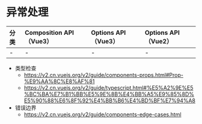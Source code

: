 # 异常处理

| 分类 | Composition API（Vue3）| Options API（Vue3）| Options API（Vue2）|
| :--- | :--- | :--- | :--- |
| - | - | - | - |

- 类型检查
  - https://v2.cn.vuejs.org/v2/guide/components-props.html#Prop-%E9%AA%8C%E8%AF%81
  - https://v2.cn.vuejs.org/v2/guide/typescript.html#%E5%A2%9E%E5%BC%BA%E7%B1%BB%E5%9E%8B%E4%BB%A5%E9%85%8D%E5%90%88%E6%8F%92%E4%BB%B6%E4%BD%BF%E7%94%A8
- 错误边界
  - https://v2.cn.vuejs.org/v2/guide/components-edge-cases.html

